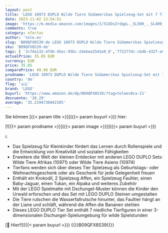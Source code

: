 ```yaml
---
layout: post
title: 'LEGO 10973 DUPLO Wilde Tiere Südamerikas Spielzeug-Set mit 7 Tierfiguren  Steine und Dschungel-Spielmatte  Lernspielzeug ab 2 Jahre'
date: 2023-11-02 13:54:51
image: 'https://m.media-amazon.com/images/I/51XDsZrdqpL._SL500_._SL400_.jpg'
comments: true
category: ofertas
author: 'tole.es'
slug: 'B09QFX8S39-de LEGO 10973 DUPLO Wilde Tiere Südamerikas Spielzeug-Set mit...'
sku: 'B09QFX8S39-de'
tags: [ '3c7da132-4fdb-45ec-95bc-24ebea2541e9_0','772277dc-cbdb-432f-a915-25a321e9ed8c_0','772277dc-cbdb-432f-a915-25a321e9ed8c_2001','772277dc-cbdb-432f-a915-25a321e9ed8c_3301','772277dc-cbdb-432f-a915-25a321e9ed8c_3901','Arborist Merchandising Root','Bauspielzeug & Konstruktionsspielzeug','Bauspielzeugsets','Custom Stores','LEGO','Lego Classic','Lego Duplo','Lern- und Entwicklungsspielzeug','Montessori','Self Service','Special Features Stores','Spielzeug','Xmas23 Most wanted Toys','lego','🇩🇪', ]
actualPrice: 35.85 EUR
currency: EUR
price: 35.85
comparePrice: 49.99 EUR
prodname: 'LEGO 10973 DUPLO Wilde Tiere Südamerikas Spielzeug-Set mit 7 Tierfiguren  Steine und Dschungel-Spielmatte  Lernspielzeug ab 2 Jahre'
country: 'de'
flag: '🇩🇪'
brand: 'LEGO'
buyurl: 'https://www.amazon.de/dp/B09QFX8S39/?tag=tolees0ca-21'
descuento: '28.29'
average: '35.2194736842105'
---
```


Sie können [{{< param title >}}]({{< param buyurl >}}) hier:

[![{{< param prodname >}}]({{< param image >}})]({{< param buyurl >}})

ℹ️:

- Das Spielzeug für Kleinkinder fördert das Lernen durch Rollenspiele und die Entwicklung von Kreativität und sozialen Fähigkeiten
- Erweitere die Welt der kleinen Entdecker mit anderen LEGO DUPLO Sets: Wilde Tiere Afrikas (10971) oder Wilde Tiere Asiens (10974)
- Tierfans werden sich über dieses Tier Spielzeug als Geburtstags- oder Weihnachtsgeschenk oder als Geschenk für jede Gelegenheit freuen
- Enthält ein Krokodil, 2 Spielzeug Affen, ein Spielzeug Faultier, einen Baby-Jaguar, einen Tukan, ein Alpaka und weiteres Zubehör
- Mit der LEGO Spielmatte mit Dschungel-Muster können die Kinder den Urwald erforschen und das Set mit LEGO DUPLO Steinen umgestalten
- Die Tiere rutschen die Wasserfallrutsche hinunter, das Faultier hängt an der Liane und schläft, während die Affen die Bananen stehlen
- Dieses LEGO DUPLO Tier Set enthält 7 niedliche Tierfiguren in einer 3-dimensionalen Dschungel-Spielumgebung für wilde Spielstunden

[🛒 Hier!!]({{< param buyurl >}})
{{<world>}}B09QFX8S39{{</world>}}
